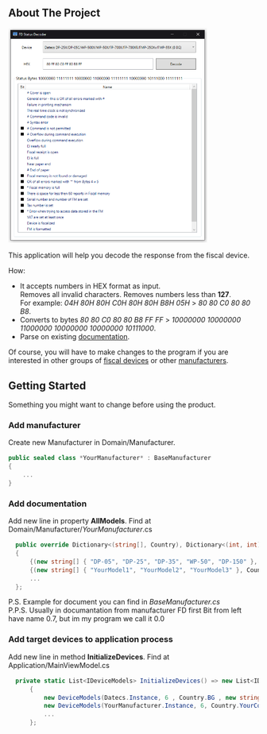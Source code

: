 <!-- ABOUT THE PROJECT -->
## About The Project

<img src="Screenshot.png" width="400" />

This application will help you decode the response from the fiscal device.

How:
* It accepts numbers in HEX format as input.<br /> 
Removes all invalid characters. Removes numbers less than **127**.<br />
For example: *04H 80H 80H C0H 80H 80H B8H 05H* > *80 80 C0 80 80 B8*.
* Converts to bytes *80 80 C0 80 80 B8 FF FF* > *10000000 10000000 11000000 10000000 10000000 10111000*.
* Parse on existing <a href="#readme-top">documentation</a>.

Of course, you will have to make changes to the program if you are interested in other groups of <a href="#readme-top">fiscal devices</a> or other <a href="#readme-top">manufacturers</a>.

<!-- GETTING STARTED -->
## Getting Started

Something you might want to change before using the product.

### Add manufacturer


Create new Manufacturer in Domain/Manufacturer.
  ```csharp
  public sealed class *YourManufacturer* : BaseManufacturer
  {
      ...
  }
  ```

### Add documentation

Add new line in property **AllModels**. Find at Domain/Manufacturer/*YourManufacturer*.cs
  ```csharp
    public override Dictionary<(string[], Country), Dictionary<(int, int), string>>? AllModels => new()
    {
        {(new string[] { "DP-05", "DP-25", "DP-35", "WP-50", "DP-150" }, Country.BG), Document1! },
        {(new string[] { "YourModel1", "YourModel2", "YourModel3" }, Country.YourCountry), YourDocument! },
        ...
    };
  ```
  P.S. Example for document you can find in *BaseManufacturer.cs* <br /> 
  P.P.S. Usually in documantation from manufacturer FD first Bit from left have name 0.7, but im my program we call it 0.0
  
### Add target devices to application process

Add new line in method **InitializeDevices**. Find at Application/MainViewModel.cs
  ```csharp
    private static List<IDeviceModels> InitializeDevices() => new List<IDeviceModels>()
        {
            new DeviceModels(Datecs.Instance, 6 , Country.BG , new string[] { "DP-05", "DP-25", "DP-35", "WP-50", "DP-150" }),
            new DeviceModels(YourManufacturer.Instance, 6, Country.YourCountry, new string[] { "YourModel1" }),
            ...
        };
  ```
